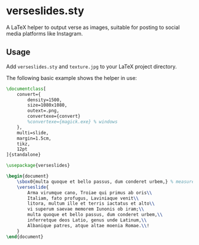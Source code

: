 # verseslides.sty

A LaTeX helper to output verse as images, suitable for posting to social media platforms like Instagram.

## Usage

Add `verseslides.sty` and `texture.jpg` to your LaTeX project directory.

The following basic example shows the helper in use:

```tex
\documentclass[
	convert={
		density=1500,
		size=1080x1080,
		outext=.png,
		convertexe={convert}
		%convertexe={magick.exe} % windows
	},
	multi=slide,
	margin=1.5cm,
	tikz,
	12pt
]{standalone}

\usepackage{verseslides}

\begin{document}
	\sbox0{multa quoque et bello passus, dum conderet urbem,} % measure width
	\verseslide{
		Arma virumque cano, Troiae qui primus ab oris\\
		Italiam, fato profugus, Laviniaque venit\\
		litora, multum ille et terris iactatus et alto\\
		vi superum saevae memorem Iunonis ob iram;\\
		multa quoque et bello passus, dum conderet urbem,\\
		inferretque deos Latio, genus unde Latinum,\\
		Albanique patres, atque altae moenia Romae.\\!
	}
\end{document}
```
